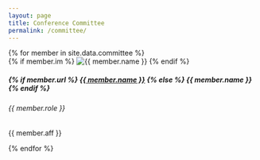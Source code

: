 ```yaml
---
layout: page  
title: Conference Committee
permalink: /committee/
---
```


<div class="container mt-5">  
  <div class="row row-cols-1 row-cols-md-2 row-cols-lg-3 g-4">
    {% for member in site.data.committee %}
      <div class="col">
        <div class="card h-100">
          {% if member.im %}
            <img src="{{ member.im | relative_url }}" class="card-img-top" alt="{{ member.name }}">
          {% endif %}
          <div class="card-body">
            <h5 class="card-title">
              {% if member.url %}
                <a href="{{ member.url }}" target="_blank" rel="noopener noreferrer">{{ member.name }}</a>
              {% else %}
                {{ member.name }}
              {% endif %}
            </h5>
            <h6 class="card-subtitle mb-2 text-muted">{{ member.role }}</h6>
            <p class="card-text">{{ member.aff }}</p>
          </div>
        </div>
      </div>
    {% endfor %}
  </div>
</div>
